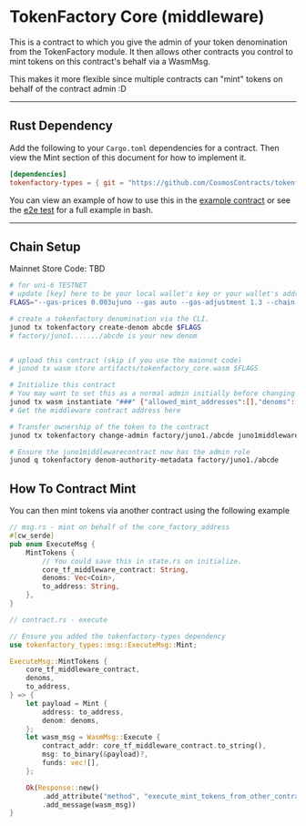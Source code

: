 # TokenFactory Core (middleware)

This is a contract to which you give the admin of your token denomination from the TokenFactory module. It then allows other contracts you control to mint tokens on this contract's behalf via a WasmMsg.

This makes it more flexible since multiple contracts can "mint" tokens on behalf of the contract admin :D

---

## Rust Dependency

Add the following to your `Cargo.toml` dependencies for a contract. Then view the Mint section of this document for how to implement it.

```toml
[dependencies]
tokenfactory-types = { git = "https://github.com/CosmosContracts/tokenfactory-contracts" }
```

You can view an example of how to use this in the [example contract](https://github.com/CosmosContracts/tokenfactory-contracts/tree/main/contracts/tf_example/src) or see the [e2e test](https://github.com/CosmosContracts/tokenfactory-contracts/blob/main/e2e/core/test_e2e.sh) for a full example in bash.

---

## Chain Setup

Mainnet Store Code: TBD

```sh
# for uni-6 TESTNET
# update [key] here to be your local wallet's key or your wallet's address
FLAGS="--gas-prices 0.003ujuno --gas auto --gas-adjustment 1.3 --chain-id uni-6 --node https://juno-testnet-rpc.polkachu.com:443 --output json --from [key]"

# create a tokenfactory denomination via the CLI.
junod tx tokenfactory create-denom abcde $FLAGS
# factory/juno1......./abcde is your new denom


# upload this contract (skip if you use the mainnet code)
# junod tx wasm store artifacts/tokenfactory_core.wasm $FLAGS

# Initialize this contract
# You may want to set this as a normal admin initially before changing its admin to a DAO
junod tx wasm instantiate "###" {"allowed_mint_addresses":[],"denoms":["factory/juno1./abcde"]} --label "tf-middlware" --admin [key] $FLAGS
# Get the middleware contract address here

# Transfer ownership of the token to the contract
junod tx tokenfactory change-admin factory/juno1./abcde juno1middlewarecontract $FLAGS

# Ensure the juno1middlewarecontract now has the admin role
junod q tokenfactory denom-authority-metadata factory/juno1./abcde
```

## How To Contract Mint

You can then mint tokens via another contract using the following example

```rust
// msg.rs - mint on behalf of the core_factory_address
#[cw_serde]
pub enum ExecuteMsg {
    MintTokens {
        // You could save this in state.rs on initialize.
        core_tf_middleware_contract: String,
        denoms: Vec<Coin>,
        to_address: String,
    },
}

// contract.rs - execute

// Ensure you added the tokenfactory-types dependency
use tokenfactory_types::msg::ExecuteMsg::Mint;

ExecuteMsg::MintTokens {
    core_tf_middleware_contract,
    denoms,
    to_address,
} => {
    let payload = Mint {
        address: to_address,
        denom: denoms,
    };
    let wasm_msg = WasmMsg::Execute {
        contract_addr: core_tf_middleware_contract.to_string(),
        msg: to_binary(&payload)?,
        funds: vec![],
    };

    Ok(Response::new()
        .add_attribute("method", "execute_mint_tokens_from_other_contract")
        .add_message(wasm_msg))
}
```
